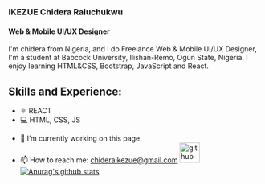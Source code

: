 ###  IKEZUE Chidera Raluchukwu
####  Web & Mobile UI/UX Designer
I'm chidera from Nigeria, and I do Freelance Web & Mobile UI/UX Designer, I'm a student at Babcock University, Ilishan-Remo, Ogun State, Nigeria. I enjoy learning HTML&CSS, Bootstrap, JavaScript and React. 

## Skills and Experience:  
* ⚛ REACT
* 💻 HTML, CSS, JS
- 🔭 I’m currently working on this page. 
- 📫 How to reach me: chideraikezue@gmail.com 
[<img src='https://cdn.jsdelivr.net/npm/simple-icons@3.0.1/icons/github.svg' alt='github' height='40'>](https://github.com/IKEZUE-Chidera)  
[![Anurag's github stats](https://github-readme-stats.vercel.app/api?username=IKEZUE-Chidera)](https://github.com/IKEZUE-Chidera/github-readme-stats)
